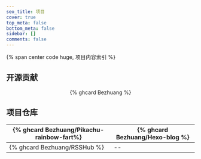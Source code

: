 ```yaml
---
seo_title: 项目
cover: true
top_meta: false
bottom_meta: false
sidebar: []
comments: false
---
```


{% span center code huge, 项目内容索引 %}

## 开源贡献

<div align="center">
{% ghcard Bezhuang %}
</div>

## 项目仓库
| {% ghcard Bezhuang/Pikachu-rainbow-fart%} | {%  ghcard Bezhuang/Hexo-blog %} |
|  --  |  --  |
| {%  ghcard Bezhuang/RSSHub %} |  --  |
